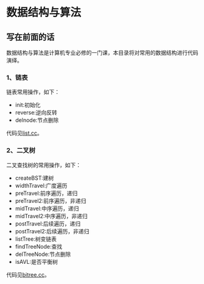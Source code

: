 # 数据结构与算法

## 写在前面的话

数据结构与算法是计算机专业必修的一门课，本目录将对常用的数据结构进行代码演绎。

### 1、链表
链表常用操作，如下：  
* init:初始化
* reverse:逆向反转
* delnode:节点删除  

代码见[list.cc](https://github.com/alphaplato/Cplusplus/blob/master/DataStructure/list.cc)。

### 2、二叉树
二叉查找树的常用操作，如下：
* createBST:建树
* widthTravel:广度遍历
* preTravel:前序遍历，递归
* preTravel2:前序遍历，非递归
* midTravel:中序遍历，递归
* midTravel2:中序遍历，非递归
* postTravel:后续遍历，递归
* postTravel2:后续遍历，非递归
* listTree:树变链表
* findTreeNode:查找
* delTreeNode:节点删除
* isAVL:是否平衡树  

代码见[bitree.cc](https://github.com/alphaplato/Cplusplus/blob/master/DataStructure/list.cc)。
